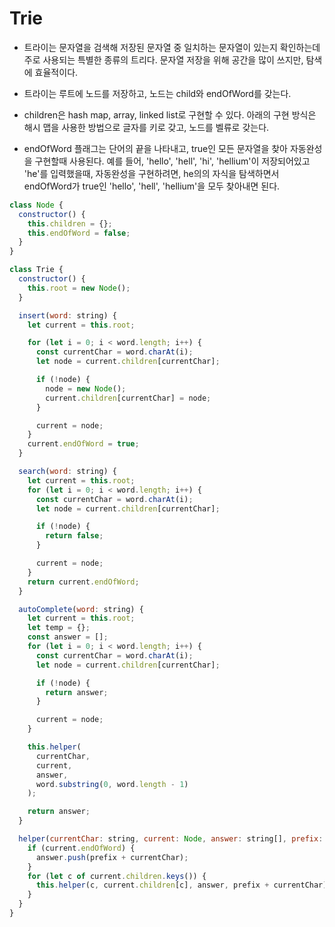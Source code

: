 # Trie

- 트라이는 문자열을 검색해 저장된 문자열 중 일치하는 문자열이 있는지 확인하는데 주로 사용되는 특별한 종류의 트리다. 문자열 저장을 위해 공간을 많이 쓰지만, 탐색에 효율적이다.

- 트라이는 루트에 노드를 저장하고, 노드는 child와 endOfWord를 갖는다.

- children은 hash map, array, linked list로 구현할 수 있다. 아래의 구현 방식은 해시 맵을 사용한 방법으로 글자를 키로 갖고, 노드를 벨류로 갖는다.

- endOfWord 플래그는 단어의 끝을 나타내고, true인 모든 문자열을 찾아 자동완성을 구현할때 사용된다. 예를 들어, 'hello', 'hell', 'hi', 'hellium'이 저장되어있고 'he'를 입력했을때, 자동완성을 구현하려면, he의의 자식을 탐색하면서 endOfWord가 true인 'hello', 'hell', 'hellium'을 모두 찾아내면 된다.

```js
class Node {
  constructor() {
    this.children = {};
    this.endOfWord = false;
  }
}

class Trie {
  constructor() {
    this.root = new Node();
  }

  insert(word: string) {
    let current = this.root;

    for (let i = 0; i < word.length; i++) {
      const currentChar = word.charAt(i);
      let node = current.children[currentChar];

      if (!node) {
        node = new Node();
        current.children[currentChar] = node;
      }

      current = node;
    }
    current.endOfWord = true;
  }

  search(word: string) {
    let current = this.root;
    for (let i = 0; i < word.length; i++) {
      const currentChar = word.charAt(i);
      let node = current.children[currentChar];

      if (!node) {
        return false;
      }

      current = node;
    }
    return current.endOfWord;
  }

  autoComplete(word: string) {
    let current = this.root;
    let temp = {};
    const answer = [];
    for (let i = 0; i < word.length; i++) {
      const currentChar = word.charAt(i);
      let node = current.children[currentChar];

      if (!node) {
        return answer;
      }

      current = node;
    }

    this.helper(
      currentChar,
      current,
      answer,
      word.substring(0, word.length - 1)
    );

    return answer;
  }

  helper(currentChar: string, current: Node, answer: string[], prefix: string) {
    if (current.endOfWord) {
      answer.push(prefix + currentChar);
    }
    for (let c of current.children.keys()) {
      this.helper(c, current.children[c], answer, prefix + currentChar);
    }
  }
}
```
